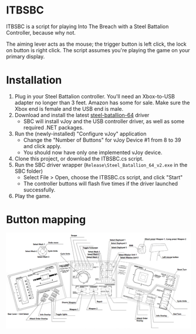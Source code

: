 # ITBSBC

ITBSBC is a script for playing Into The Breach with a Steel Battalion Controller, because why not.

The aiming lever acts as the mouse; the trigger button is left click, the lock on button is right click. The script assumes you're playing the game on your primary display.

# Installation

1. Plug in your Steel Battalion controller. You'll need an Xbox-to-USB adapter no longer than 3 feet. Amazon has some for sale. Make sure the Xbox end is female and the USB end is male.
1. Download and install the latest [steel-batallion-64](https://sourceforge.net/projects/steel-batallion-64/) driver
    * SBC will install vJoy and the USB controller driver, as well as some required .NET packages.
1. Run the (newly-installed) "Configure vJoy" application
    * Change the "Number of Buttons" for vJoy Device #1 from 8 to 39 and click apply.
    * You should now have only one implemented vJoy device.
1. Clone this project, or download the ITBSBC.cs script.
1. Run the SBC driver wrapper (`Release\Steel_Batallion_64_v2.exe` in the SBC folder)
    * Select File > Open, choose the ITBSBC.cs script, and click "Start"
    * The controller buttons will flash five times if the driver launched successfully.
1. Play the game.

# Button mapping

![Button mapping](button-mapping.png "Button mapping")
